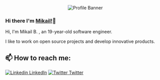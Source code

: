
<p align="center"><img alt="Profile Banner" src="https://i.imgur.com/mHwO64R.jpeg"></p>

### Hi there I'm [Mikail!]()👋
Hi, I'm Mikail B. , an 19-year-old software engineer.

I like to work on open source projects and develop innovative products.<br>

## 📫 How to reach me: 
[![Linkedin](https://i.stack.imgur.com/gVE0j.png) LinkedIn](https://www.linkedin.com/in/mikailb/)  [![Twitter](https://img.icons8.com/fluency/15/000000/twitter.png) Twitter](https://twitter.com/MikailDev)
<!--
Here are some ideas to get you started:
- 🤔 I’m looking for help with ...
- 💬 Ask me about ...
- 📫 How to reach me: ...
- 😄 Pronouns: ...
- ⚡ Fun fact: ...
-->
